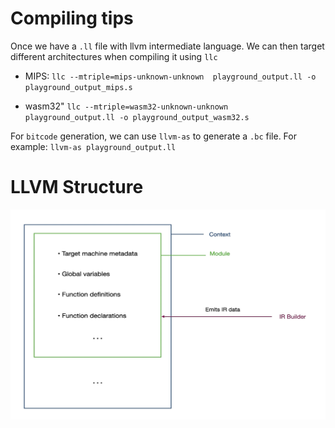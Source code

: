 # Compiling tips

Once we have a `.ll` file with llvm intermediate language. We can then target different architectures when compiling it using `llc`

- MIPS: `llc --mtriple=mips-unknown-unknown  playground_output.ll -o playground_output_mips.s`

- wasm32" `llc --mtriple=wasm32-unknown-unknown  playground_output.ll -o playground_output_wasm32.s`


For `bitcode` generation, we can use `llvm-as` to generate a `.bc` file. For example: `llvm-as playground_output.ll`



# LLVM Structure
![Alt text](image.png)